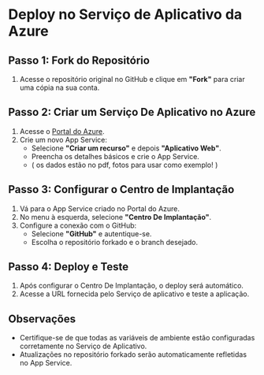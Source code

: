 # Deploy no Serviço de Aplicativo da Azure 

## Passo 1: Fork do Repositório

1. Acesse o repositório original no GitHub e clique em **"Fork"** para criar uma cópia na sua conta.

## Passo 2: Criar um Serviço De Aplicativo no Azure

1. Acesse o [Portal do Azure](https://portal.azure.com/).
2. Crie um novo App Service:
   - Selecione **"Criar um recurso"** e depois **"Aplicativo Web"**.
   - Preencha os detalhes básicos e crie o App Service.
   - ( os dados estão no pdf, fotos para usar como exemplo! )

## Passo 3: Configurar o Centro de Implantação

1. Vá para o App Service criado no Portal do Azure.
2. No menu à esquerda, selecione **"Centro De Implantação"**.
3. Configure a conexão com o GitHub:
   - Selecione **"GitHub"** e autentique-se.
   - Escolha o repositório forkado e o branch desejado.

## Passo 4: Deploy e Teste

1. Após configurar o Centro De Implantação, o deploy será automático.
2. Acesse a URL fornecida pelo Serviço de aplicativo e teste a aplicação.

## Observações
- Certifique-se de que todas as variáveis de ambiente estão configuradas corretamente no Serviço de Aplicativo.
- Atualizações no repositório forkado serão automaticamente refletidas no App Service.
